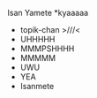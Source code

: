 Isan Yamete
  *kyaaaaa
  * topik-chan >///<
  * UHHHHH
  * MMMPSHHHH
  * MMMMM
  * UWU
  * YEA
  * Isanmete
